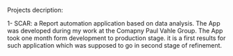 Projects decription:

1- SCAR: a Report automation application based on data analysis. The App was developed during my work at the Comapny Paul Vahle Group. The App took one month form development to production stage. it is a first results for such application which was supposed to go in second stage of refinement.

